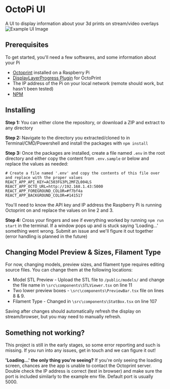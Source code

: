 
# OctoPi UI

A UI to display information about your 3d prints on stream/video overlays
![Example UI Image](https://i.neon.pw/93B2F9)

## Prerequisites

To get started, you'll need a few softwares, and some information about your Pi

 - [Octoprint](https://octoprint.org/download/) installed on a Raspberry Pi
 - [DisplayLayerProgress Plugin](https://plugins.octoprint.org/plugins/DisplayLayerProgress/) for OctoPrint
 - The IP address of the Pi on your local network (remote should work, but hasn't been tested)
 - [NPM](https://www.npmjs.com/get-npm)


## Installing

**Step 1:**
You can either clone the repository, or download a ZIP and extract to any directory

**Step 2:**
Navigate to the directory you extracted/cloned to in Terminal/CMD/Powershell and install the packages with 
`npm install`

**Step 3:**
Once the packages are installed, create a file named `.env` in the root directory and either copy the content from `.env.sample` or below and replace the values as needed:

    # Create a file named '.env' and copy the contents of this file over and replace with the proper values
    REACT_APP_API_KEY=AC503FG3PL2MFZL004LS
    REACT_APP_OCTO_URL=http://192.168.1.43:5000
    REACT_APP_FOREGROUND_COLOR=#f7bf4a
    REACT_APP_BACKGROUND_COLOR=#141517

You'll need to know the API key and IP address the Raspberry Pi is running Octoprint on and replace the values on line 2 and 3.

**Step 4:**
Cross your fingers and see if everything worked by running `npm run start` in the terminal. If a window pops up and is stuck saying 'Loading...' something went wrong. Submit an issue and we'll figure it out together (error handling is planned in the future)

## Changing Model Preview & Sizes, Filament Type
For now, changing models, preview sizes, and filament type requires editing source files. You can change them at the following locations:

 - Model STL Preview - Upload the STL file to `/public/models/` and change the file name in `\src\components\STLViewer.tsx` on line 11
 - Two lower preview boxes  - `\src\components\PreviewBar.tsx` file on lines 8 & 9. 
 - Filament Type - Changed in `\src\components\StatBox.tsx` on line 107

Saving after changes should automatically refresh the display on stream/browser, but you may need to manually refresh.

## Something not working?
This project is still in the early stages, so some error reporting and such is missing. If you run into any issues, get in touch and we can figure it out!


**'Loading...' the only thing you're seeing?**
If you're only seeing the loading screen, chances are the app is unable to contact the Octoprint server. Double check the IP address is correct (test in browser) and make sure the port is included similarly to the example env file. Default port is usually 5000.
